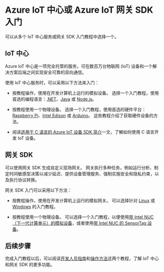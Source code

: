 <properties
    pageTitle="Azure IoT 中心入门 | Azure"
    description="IoT 中心服务入门方法"
    services="iot-hub"
    documentationcenter=""
    author="dominicbetts"
    manager="timlt"
    editor=""
    translationtype="Human Translation" />
<tags
    ms.assetid="24376318-5344-4a81-a1e6-0003ed587d53"
    ms.service="iot-hub"
    ms.devlang="na"
    ms.topic="article"
    ms.tgt_pltfrm="na"
    ms.workload="na"
    ms.date="01/31/2017"
    wacn.date="04/24/2017"
    ms.author="dobett"
    ms.sourcegitcommit="a114d832e9c5320e9a109c9020fcaa2f2fdd43a9"
    ms.openlocfilehash="6078fed40d9391a5c4eb912cd9b7bccbb03a8997"
    ms.lasthandoff="04/14/2017" />

# <a name="get-started-with-azure-iot-hub-or-azure-iot-gateway-sdk"></a>Azure IoT 中心或 Azure IoT 网关 SDK 入门

可以从多个 IoT 中心服务或网关 SDK 入门教程中选择一个。

## <a name="iot-hub"></a>IoT 中心

Azure IoT 中心是一项完全托管的服务，可在数百万台物联网 (IoT) 设备和一个解决方案后端之间实现安全可靠的双向通信。

使用 IoT 中心服务时，可以采用以下方法来入门：

- 按教程操作，使用在开发计算机上运行的模拟设备。 选择一个入门教程，使用首选的编程语言：[.NET][lnk-dotnet]、[Java][lnk-java] 或 [Node.js][lnk-nodejs]。

- 按教程使用一个物理设备。 选择一个入门教程，使用首选的硬件平台：[Raspberry Pi][lnk-rasp-pi]、[Intel Edison][lnk-edison] 或 [Arduino][lnk-arduino]。 这些教程介绍了获取硬件设备的方法。

- 阅读[适用于 C 语言的 Azure IoT 设备 SDK 简介][lnk-c-intro]一文，了解如何使用 C 语言开发 IoT 设备。

## <a name="gateway-sdk"></a>网关 SDK

可以使用网关 SDK 生成自定义现场网关。 网关执行多种任务，例如运行分析、制定时间敏感型决策以减少延迟、提供设备管理服务、强制实施安全和隐私约束，以及执行协议转换。

网关 SDK 入门可以采用以下方法：

- 按教程操作，使用在开发计算机上运行的模拟网关。 可以选择针对 [Linux][lnk-linux] 或 [Windows][lnk-windows] 的入门教程。

- 按教程使用一个物理设备。 可以选择一个入门教程，以便使用[带 Intel NUC（下一代计算单元）的模拟设备][lnk-gateway-sim]，或者使用[带 Intel NUC 的 SensorTag 设备][lnk-gateway-tag]。

## <a name="next-steps"></a>后续步骤

完成入门教程以后，可以阅读[开发人员指南][lnk-devguide]和[操作方法][lnk-howto]这两个教程，了解 IoT 中心和网关 SDK 的更多功能。

[lnk-dotnet]: /documentation/articles/iot-hub-csharp-csharp-getstarted/
[lnk-java]: /documentation/articles/iot-hub-java-java-getstarted/
[lnk-nodejs]: /documentation/articles/iot-hub-node-node-getstarted/
[lnk-c-intro]: /documentation/articles/iot-hub-device-sdk-c-intro/
[lnk-rasp-pi]: /documentation/articles/iot-hub-raspberry-pi-kit-node-get-started/
[lnk-edison]: /documentation/articles/iot-hub-intel-edison-kit-node-get-started/
[lnk-arduino]: /documentation/articles/iot-hub-adafruit-feather-m0-wifi-kit-arduino-get-started/
[lnk-linux]: /documentation/articles/iot-hub-linux-gateway-sdk-get-started/
[lnk-windows]: /documentation/articles/iot-hub-windows-gateway-sdk-get-started/
[lnk-gateway-sim]: /documentation/articles/iot-hub-gateway-kit-c-sim-get-started/
[lnk-gateway-tag]: /documentation/articles/iot-hub-gateway-kit-c-get-started/
[lnk-devguide]: /documentation/articles/iot-hub-devguide/
[lnk-howto]: /documentation/articles/iot-hub-how-to/